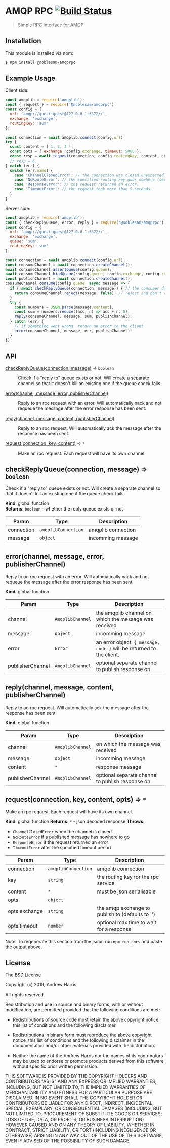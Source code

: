 # AMQP RPC [![Build Status](https://travis-ci.com/noblesamurai/node-amqprpc.svg?token=PC1JzuQfu665cjyGAsHB&branch=master)](https://travis-ci.com/noblesamurai/node-amqprpc)

> Simple RPC interface for AMQP

## Installation

This module is installed via npm:

``` bash
$ npm install @noblesam/amqprpc
```

## Example Usage

Client side:
```js
const amqplib = require('amqplib');
const { request } = require('@noblesam/amqprpc');
const config = {
  url: 'amqp://guest:guest@127.0.0.1:5672//',
  exchange: 'exchange',
  routingKey: 'sum'
};

const connection = await amqplib.connect(config.url);
try {
  const content = [ 1, 2, 3 ];
  const opts = { exchange: config.exchange, timeout: 5000 };
  const resp = await request(connection, config.routingKey, content, opts);
  // resp = 6
} catch (err) {
  switch (err.name) {
    case 'ChannelClosedError': // the connection was closed unexpectedly.
    case 'NoRouteError': // the specified routing key goes nowhere (server needs to bindQueue).
    case 'ResponseError': // the request returned an error.
    case 'TimeoutError': // the request took more than 5 seconds.
  }
}
```

Server side:
```js
const amqplib = require('amqplib');
const { checkReplyQueue, error, reply } = require('@noblesam/amqprpc');
const config = {
  url: 'amqp://guest:guest@127.0.0.1:5672//',
  exchange: 'exchange',
  queue: 'sum',
  routingKey: 'sum'
};

const connection = await amqplib.connect(config.url);
const consumeChannel = await connection.createChannel();
await consumeChannel.assertQueue(config.queue);
await consumeChannel.bindQueue(config.queue, config.exchange, config.routingKey);
const publishChannel = await connection.createChannel();
consumeChannel.consume(config.queue, async message => {
  if (!await checkReplyQueue(connection, message)) { // the consumer doesn't exist anymore
    return consumeChannel.reject(message, false); // reject and don't requeue
  }
  try {
    const numbers = JSON.parse(message.content);
    const sum = numbers.reduce((acc, n) => acc + n, 0);
    reply(consumeChannel, message, sum, publishChannel);
  } catch (err) {
    // if something went wrong, return an error to the client
    error(consumeChannel, message, err, publishChannel);
  }
});
```

## API

<dl>
<dt><a href="#checkReplyQueue">checkReplyQueue(connection, message)</a> ⇒ <code>boolean</code></dt>
<dd><p>Check if a &quot;reply to&quot; queue exists or not. Will create a separate channel so that it doesn&#39;t
kill an existing one if the queue check fails.</p>
</dd>
<dt><a href="#error">error(channel, message, error, publisherChannel)</a></dt>
<dd><p>Reply to an rpc request with an error. Will automatically nack and not requeue the message after
the error response has been sent.</p>
</dd>
<dt><a href="#reply">reply(channel, message, content, publisherChannel)</a></dt>
<dd><p>Reply to an rpc request. Will automatically ack the message after the response has been sent.</p>
</dd>
<dt><a href="#request">request(connection, key, content)</a> ⇒ <code>*</code></dt>
<dd><p>Make an rpc request. Each request will have its own channel.</p>
</dd>
</dl>

<a name="checkReplyQueue"></a>

## checkReplyQueue(connection, message) ⇒ <code>boolean</code>
Check if a "reply to" queue exists or not. Will create a separate channel so that it doesn't
kill an existing one if the queue check fails.

**Kind**: global function  
**Returns**: <code>boolean</code> - whether the reply queue exists or not  

| Param | Type | Description |
| --- | --- | --- |
| connection | <code>amqplibConnection</code> | amqplib connection |
| message | <code>object</code> | incomming message |

<a name="error"></a>

## error(channel, message, error, publisherChannel)
Reply to an rpc request with an error. Will automatically nack and not requeue the message after
the error response has been sent.

**Kind**: global function  

| Param | Type | Description |
| --- | --- | --- |
| channel | <code>AmqplibChannel</code> | the amqplib channel on which the message was received |
| message | <code>object</code> | incomming message |
| error | <code>Error</code> | an error object. `{ message, code }` will be returned to the client. |
| publisherChannel | <code>AmqplibChannel</code> | optional separate channel to publish response on |

<a name="reply"></a>

## reply(channel, message, content, publisherChannel)
Reply to an rpc request. Will automatically ack the message after the response has been sent.

**Kind**: global function  

| Param | Type | Description |
| --- | --- | --- |
| channel | <code>AmqplibChannel</code> | on which the message was received |
| message | <code>object</code> | incomming message |
| content | <code>\*</code> | response message |
| publisherChannel | <code>AmqplibChannel</code> | optional separate channel to publish response on |

<a name="request"></a>

## request(connection, key, content, opts) ⇒ <code>\*</code>
Make an rpc request. Each request will have its own channel.

**Kind**: global function
**Returns**: <code>\*</code> - json decoded response
**Throws**:

- <code>ChannelClosedError</code> when the channel is closed
- <code>NoRouteError</code> if a published message has nowhere to go
- <code>ResponseError</code> if the request returned an error
- <code>TimeoutError</code> after the specified timeout period


| Param | Type | Description |
| --- | --- | --- |
| connection | <code>amqplibConnection</code> | amqplib connection |
| key | <code>string</code> | the routing key for the rpc service |
| content | <code>\*</code> | must be json serialisable |
| opts | <code>object</code> |  |
| opts.exchange | <code>string</code> | the amqp exchange to publish to (defaults to '') |
| opts.timeout | <code>number</code> | optional max time to wait for a response |

Note: To regenerate this section from the jsdoc run `npm run docs` and paste
the output above.

## License

The BSD License

Copyright (c) 2019, Andrew Harris

All rights reserved.

Redistribution and use in source and binary forms, with or without modification,
are permitted provided that the following conditions are met:

* Redistributions of source code must retain the above copyright notice, this
  list of conditions and the following disclaimer.

* Redistributions in binary form must reproduce the above copyright notice, this
  list of conditions and the following disclaimer in the documentation and/or
  other materials provided with the distribution.

* Neither the name of the Andrew Harris nor the names of its
  contributors may be used to endorse or promote products derived from
  this software without specific prior written permission.

THIS SOFTWARE IS PROVIDED BY THE COPYRIGHT HOLDERS AND CONTRIBUTORS "AS IS" AND
ANY EXPRESS OR IMPLIED WARRANTIES, INCLUDING, BUT NOT LIMITED TO, THE IMPLIED
WARRANTIES OF MERCHANTABILITY AND FITNESS FOR A PARTICULAR PURPOSE ARE
DISCLAIMED. IN NO EVENT SHALL THE COPYRIGHT HOLDER OR CONTRIBUTORS BE LIABLE FOR
ANY DIRECT, INDIRECT, INCIDENTAL, SPECIAL, EXEMPLARY, OR CONSEQUENTIAL DAMAGES
(INCLUDING, BUT NOT LIMITED TO, PROCUREMENT OF SUBSTITUTE GOODS OR SERVICES;
LOSS OF USE, DATA, OR PROFITS; OR BUSINESS INTERRUPTION) HOWEVER CAUSED AND ON
ANY THEORY OF LIABILITY, WHETHER IN CONTRACT, STRICT LIABILITY, OR TORT
(INCLUDING NEGLIGENCE OR OTHERWISE) ARISING IN ANY WAY OUT OF THE USE OF THIS
SOFTWARE, EVEN IF ADVISED OF THE POSSIBILITY OF SUCH DAMAGE.
